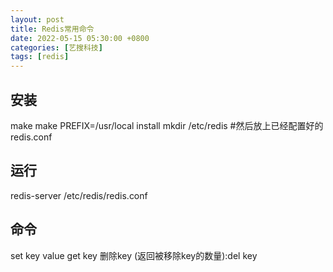 ```yaml
---
layout: post
title: Redis常用命令
date: 2022-05-15 05:30:00 +0800
categories: [艺搜科技]
tags: [redis]
---
```


## 安装
make
make PREFIX=/usr/local install
mkdir /etc/redis  #然后放上已经配置好的redis.conf
## 运行

redis-server /etc/redis/redis.conf
## 命令
set key value
get key
删除key (返回被移除key的数量):del  key